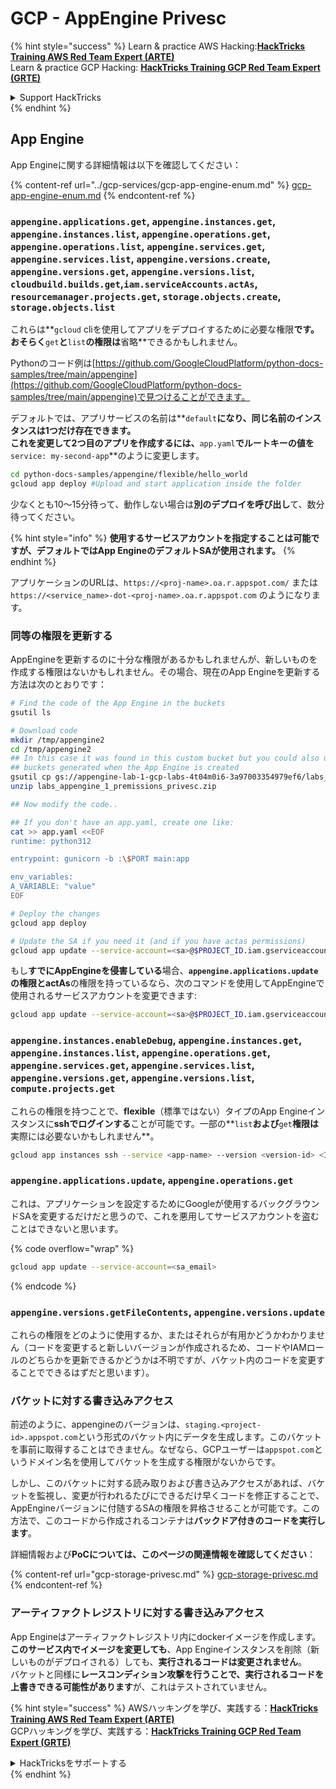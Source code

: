 # GCP - AppEngine Privesc

{% hint style="success" %}
Learn & practice AWS Hacking:<img src="../../../.gitbook/assets/image (1) (1) (1).png" alt="" data-size="line">[**HackTricks Training AWS Red Team Expert (ARTE)**](https://training.hacktricks.xyz/courses/arte)<img src="../../../.gitbook/assets/image (1) (1) (1).png" alt="" data-size="line">\
Learn & practice GCP Hacking: <img src="../../../.gitbook/assets/image (2).png" alt="" data-size="line">[**HackTricks Training GCP Red Team Expert (GRTE)**<img src="../../../.gitbook/assets/image (2).png" alt="" data-size="line">](https://training.hacktricks.xyz/courses/grte)

<details>

<summary>Support HackTricks</summary>

* Check the [**subscription plans**](https://github.com/sponsors/carlospolop)!
* **Join the** 💬 [**Discord group**](https://discord.gg/hRep4RUj7f) or the [**telegram group**](https://t.me/peass) or **follow** us on **Twitter** 🐦 [**@hacktricks\_live**](https://twitter.com/hacktricks_live)**.**
* **Share hacking tricks by submitting PRs to the** [**HackTricks**](https://github.com/carlospolop/hacktricks) and [**HackTricks Cloud**](https://github.com/carlospolop/hacktricks-cloud) github repos.

</details>
{% endhint %}

## App Engine

App Engineに関する詳細情報は以下を確認してください：

{% content-ref url="../gcp-services/gcp-app-engine-enum.md" %}
[gcp-app-engine-enum.md](../gcp-services/gcp-app-engine-enum.md)
{% endcontent-ref %}

### `appengine.applications.get`, `appengine.instances.get`, `appengine.instances.list`, `appengine.operations.get`, `appengine.operations.list`, `appengine.services.get`, `appengine.services.list`, `appengine.versions.create`, `appengine.versions.get`, `appengine.versions.list`, `cloudbuild.builds.get`,`iam.serviceAccounts.actAs`, `resourcemanager.projects.get`, `storage.objects.create`, `storage.objects.list`

これらは**`gcloud` cliを使用してアプリをデプロイするために必要な権限**です。おそらく**`get`**と**`list`**の権限は**省略**できるかもしれません。

Pythonのコード例は[https://github.com/GoogleCloudPlatform/python-docs-samples/tree/main/appengine](https://github.com/GoogleCloudPlatform/python-docs-samples/tree/main/appengine)で見つけることができます。

デフォルトでは、アプリサービスの名前は**`default`**になり、同じ名前のインスタンスは1つだけ存在できます。\
これを変更して2つ目のアプリを作成するには、**`app.yaml`**でルートキーの値を**`service: my-second-app`**のように変更します。
```bash
cd python-docs-samples/appengine/flexible/hello_world
gcloud app deploy #Upload and start application inside the folder
```
少なくとも10〜15分待って、動作しない場合は**別のデプロイを呼び出し**て、数分待ってください。

{% hint style="info" %}
**使用するサービスアカウントを指定することは可能ですが、デフォルトではApp EngineのデフォルトSAが使用されます。**
{% endhint %}

アプリケーションのURLは、`https://<proj-name>.oa.r.appspot.com/` または `https://<service_name>-dot-<proj-name>.oa.r.appspot.com` のようになります。

### 同等の権限を更新する

AppEngineを更新するのに十分な権限があるかもしれませんが、新しいものを作成する権限はないかもしれません。その場合、現在のApp Engineを更新する方法は次のとおりです：
```bash
# Find the code of the App Engine in the buckets
gsutil ls

# Download code
mkdir /tmp/appengine2
cd /tmp/appengine2
## In this case it was found in this custom bucket but you could also use the
## buckets generated when the App Engine is created
gsutil cp gs://appengine-lab-1-gcp-labs-4t04m0i6-3a97003354979ef6/labs_appengine_1_premissions_privesc.zip .
unzip labs_appengine_1_premissions_privesc.zip

## Now modify the code..

## If you don't have an app.yaml, create one like:
cat >> app.yaml <<EOF
runtime: python312

entrypoint: gunicorn -b :\$PORT main:app

env_variables:
A_VARIABLE: "value"
EOF

# Deploy the changes
gcloud app deploy

# Update the SA if you need it (and if you have actas permissions)
gcloud app update --service-account=<sa>@$PROJECT_ID.iam.gserviceaccount.com
```
もし**すでにAppEngineを侵害している**場合、**`appengine.applications.update`**の権限と**actAs**の権限を持っているなら、次のコマンドを使用してAppEngineで使用されるサービスアカウントを変更できます:
```bash
gcloud app update --service-account=<sa>@$PROJECT_ID.iam.gserviceaccount.com
```
### `appengine.instances.enableDebug`, `appengine.instances.get`, `appengine.instances.list`, `appengine.operations.get`, `appengine.services.get`, `appengine.services.list`, `appengine.versions.get`, `appengine.versions.list`, `compute.projects.get`

これらの権限を持つことで、**flexible**（標準ではない）タイプのApp Engineインスタンスに**sshでログインする**ことが可能です。一部の**`list`**および**`get`**権限は**実際には必要ないかもしれません**。
```bash
gcloud app instances ssh --service <app-name> --version <version-id> <ID>
```
### `appengine.applications.update`, `appengine.operations.get`

これは、アプリケーションを設定するためにGoogleが使用するバックグラウンドSAを変更するだけだと思うので、これを悪用してサービスアカウントを盗むことはできないと思います。

{% code overflow="wrap" %}
```bash
gcloud app update --service-account=<sa_email>
```
{% endcode %}

### `appengine.versions.getFileContents`, `appengine.versions.update`

これらの権限をどのように使用するか、またはそれらが有用かどうかわかりません（コードを変更すると新しいバージョンが作成されるため、コードやIAMロールのどちらかを更新できるかどうかは不明ですが、バケット内のコードを変更することでできるはずだと思います）。

### バケットに対する書き込みアクセス

前述のように、appengineのバージョンは、`staging.<project-id>.appspot.com`という形式のバケット内にデータを生成します。このバケットを事前に取得することはできません。なぜなら、GCPユーザーは`appspot.com`というドメイン名を使用してバケットを生成する権限がないからです。

しかし、このバケットに対する読み取りおよび書き込みアクセスがあれば、バケットを監視し、変更が行われるたびにできるだけ早くコードを修正することで、AppEngineバージョンに付随するSAの権限を昇格させることが可能です。この方法で、このコードから作成されるコンテナは**バックドア付きのコードを実行します**。

詳細情報および**PoCについては、このページの関連情報を確認してください**：

{% content-ref url="gcp-storage-privesc.md" %}
[gcp-storage-privesc.md](gcp-storage-privesc.md)
{% endcontent-ref %}

### アーティファクトレジストリに対する書き込みアクセス

App Engineはアーティファクトレジストリ内にdockerイメージを作成します。**このサービス内でイメージを変更しても**、App Engineインスタンスを削除（新しいものがデプロイされる）しても、**実行されるコードは変更されません**。\
バケットと同様に**レースコンディション攻撃を行うことで、実行されるコードを上書きできる可能性があります**が、これはテストされていません。

{% hint style="success" %}
AWSハッキングを学び、実践する：<img src="../../../.gitbook/assets/image (1) (1) (1).png" alt="" data-size="line">[**HackTricks Training AWS Red Team Expert (ARTE)**](https://training.hacktricks.xyz/courses/arte)<img src="../../../.gitbook/assets/image (1) (1) (1).png" alt="" data-size="line">\
GCPハッキングを学び、実践する：<img src="../../../.gitbook/assets/image (2).png" alt="" data-size="line">[**HackTricks Training GCP Red Team Expert (GRTE)**<img src="../../../.gitbook/assets/image (2).png" alt="" data-size="line">](https://training.hacktricks.xyz/courses/grte)

<details>

<summary>HackTricksをサポートする</summary>

* [**サブスクリプションプラン**](https://github.com/sponsors/carlospolop)を確認してください！
* **💬 [**Discordグループ**](https://discord.gg/hRep4RUj7f)または[**Telegramグループ**](https://t.me/peass)に参加するか、**Twitter** 🐦 [**@hacktricks\_live**](https://twitter.com/hacktricks_live)**をフォローしてください。**
* **ハッキングのトリックを共有するには、[**HackTricks**](https://github.com/carlospolop/hacktricks)および[**HackTricks Cloud**](https://github.com/carlospolop/hacktricks-cloud)のGitHubリポジトリにPRを提出してください。**

</details>
{% endhint %}
